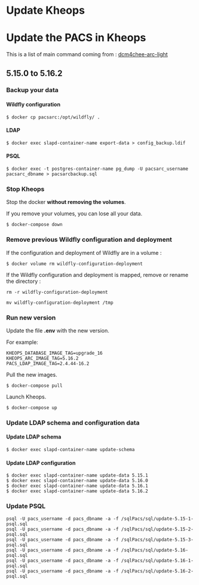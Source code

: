 # Update Kheops

# Update the PACS in Kheops

This is a list of main command coming from :
[dcm4chee-arc-light](https://github.com/dcm4che/dcm4chee-arc-light/wiki/Upgrade-on-Docker)

## 5.15.0 to 5.16.2

### Backup your data

#### Wildfly configuration

```
$ docker cp pacsarc:/opt/wildfly/ .
```

#### LDAP

```
$ docker exec slapd-container-name export-data > config_backup.ldif
```

#### PSQL

```
$ docker exec -t postgres-container-name pg_dump -U pacsarc_username pacsarc_dbname > pacsarcbackup.sql
```

### Stop Kheops

Stop the docker **without removing the volumes**.

If you remove your volumes, you can lose all your data.

```
$ docker-compose down
```

### Remove previous Wildfly configuration and deployment

If the configuration and deployment of Wildfly are in a volume :

```
$ docker volume rm wildfly-configuration-deployment
```

If the Wildfly configuration and deployment is mapped, remove or rename the directory :

```
rm -r wildfly-configuration-deployment
```

```
mv wildfly-configuration-deployment /tmp
```

### Run new version

Update the file **.env** with the new version.

For example:

```
KHEOPS_DATABASE_IMAGE_TAG=upgrade_16
KHEOPS_ARC_IMAGE_TAG=5.16.2
PACS_LDAP_IMAGE_TAG=2.4.44-16.2
```

Pull the new images.

```
$ docker-compose pull
```

Launch Kheops.

```
$ docker-compose up
```

### Update LDAP schema and configuration data

#### Update LDAP schema

```
$ docker exec slapd-container-name update-schema
```

#### Update LDAP configuration

```
$ docker exec slapd-container-name update-data 5.15.1
$ docker exec slapd-container-name update-data 5.16.0
$ docker exec slapd-container-name update-data 5.16.1
$ docker exec slapd-container-name update-data 5.16.2
```

### Update PSQL

```
psql -U pacs_username -d pacs_dbname -a -f /sqlPacs/sql/update-5.15-1-psql.sql
psql -U pacs_username -d pacs_dbname -a -f /sqlPacs/sql/update-5.15-2-psql.sql
psql -U pacs_username -d pacs_dbname -a -f /sqlPacs/sql/update-5.15-3-psql.sql
psql -U pacs_username -d pacs_dbname -a -f /sqlPacs/sql/update-5.16-psql.sql
psql -U pacs_username -d pacs_dbname -a -f /sqlPacs/sql/update-5.16-1-psql.sql
psql -U pacs_username -d pacs_dbname -a -f /sqlPacs/sql/update-5.16-2-psql.sql
```
